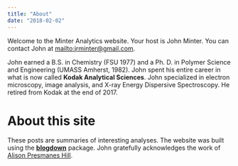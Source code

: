 ```yaml
---
title: "About"
date: "2018-02-02"
---
```


Welcome to the Minter Analytics website. Your host is John Minter.
You can contact John at <mailto:jrminter@gmail.com>.

John earned a B.S. in Chemistry (FSU 1977) and a Ph. D. in Polymer
Science and Engineering (UMASS Amherst, 1982). John spent his entire
career in what is now called **Kodak Analytical Sciences**. John
specialized in electron microscopy, image analysis, and X-ray Energy
Dispersive Spectroscopy. He retired from Kodak at the end of 2017.

# About this site

These posts are summaries of interesting analyses. The website was built
using the [**blogdown**](https://github.com/rstudio/blogdown) package.
John gratefully acknowledges the work of [Alison Presmanes Hill](https://github.com/apreshill/blogdown-workshop).
